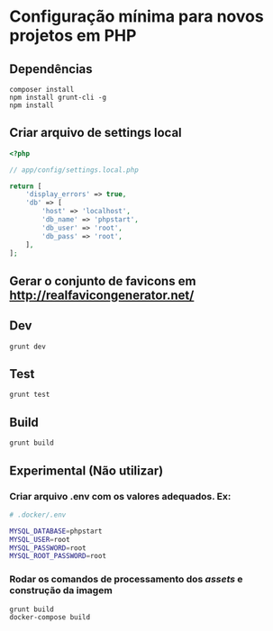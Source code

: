 # Configuração mínima para novos projetos em PHP

## Dependências
```
composer install
npm install grunt-cli -g
npm install
```

## Criar arquivo de settings local
```php
<?php

// app/config/settings.local.php

return [
    'display_errors' => true,
    'db' => [
        'host' => 'localhost',
        'db_name' => 'phpstart',
        'db_user' => 'root',
        'db_pass' => 'root',
    ],
];
```

## Gerar o conjunto de favicons em http://realfavicongenerator.net/

## Dev
```
grunt dev
```

## Test
```
grunt test
```

## Build
```
grunt build
```



## Experimental (Não utilizar)
### Criar arquivo .env com os valores adequados. Ex:
```sh
# .docker/.env

MYSQL_DATABASE=phpstart
MYSQL_USER=root
MYSQL_PASSWORD=root
MYSQL_ROOT_PASSWORD=root
```
### Rodar os comandos de processamento dos *assets* e construção da imagem
```
grunt build
docker-compose build
```
